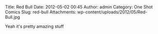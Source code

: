 Title: Red Bull
Date: 2012-05-02 00:45
Author: admin
Category: One Shot Comics
Slug: red-bull
Attachments: wp-content/uploads/2012/05/Red-Bull.jpg

Yeah it's pretty amazing stuff
